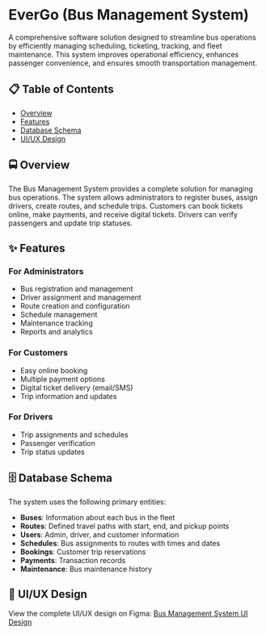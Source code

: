 # EverGo (Bus Management System)

A comprehensive software solution designed to streamline bus operations by efficiently managing scheduling, ticketing, tracking, and fleet maintenance. This system improves operational efficiency, enhances passenger convenience, and ensures smooth transportation management.

## 📋 Table of Contents

- [Overview](#overview)
- [Features](#features)
- [Database Schema](#database-schema)
- [UI/UX Design](#uiux-design)

## 🚍 Overview

The Bus Management System provides a complete solution for managing bus operations. The system allows administrators to register buses, assign drivers, create routes, and schedule trips. Customers can book tickets online, make payments, and receive digital tickets. Drivers can verify passengers and update trip statuses.

## ✨ Features

### For Administrators
- Bus registration and management
- Driver assignment and management
- Route creation and configuration
- Schedule management
- Maintenance tracking
- Reports and analytics

### For Customers
- Easy online booking
- Multiple payment options
- Digital ticket delivery (email/SMS)
- Trip information and updates

### For Drivers
- Trip assignments and schedules
- Passenger verification
- Trip status updates

## 🗄️ Database Schema

The system uses the following primary entities:

- **Buses**: Information about each bus in the fleet
- **Routes**: Defined travel paths with start, end, and pickup points
- **Users**: Admin, driver, and customer information
- **Schedules**: Bus assignments to routes with times and dates
- **Bookings**: Customer trip reservations
- **Payments**: Transaction records
- **Maintenance**: Bus maintenance history


## 🎨 UI/UX Design

View the complete UI/UX design on Figma:
[Bus Management System UI Design](https://www.figma.com/design/4ABizyg56jC6DDmGXDpAUm/DOTNET-Final-Project?node-id=0-1&t=4HLJZnjDsGZN1kGk-1)
